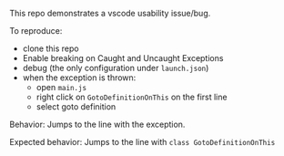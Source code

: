 This repo demonstrates a vscode usability issue/bug.

To reproduce:
- clone this repo
- Enable breaking on Caught and Uncaught Exceptions
- debug (the only configuration under `launch.json`)
- when the exception is thrown:
  - open `main.js`
  - right click on `GotoDefinitionOnThis` on the first line
  - select goto definition

Behavior:
Jumps to the line with the exception.

Expected behavior:
Jumps to the line with `class GotoDefinitionOnThis`
